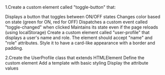 1.Create a custom element called "toggle-button" that:

Displays a button that toggles between ON/OFF states
Changes color based on state (green for ON, red for OFF)
Dispatches a custom event called "toggle-changed" when clicked
Maintains its state even if the page reloads (using localStorage)
Create a custom element called "user-profile" that displays a user's name and role. The element should accept "name" and "role" attributes. Style it to have a card-like appearance with a border and padding.

2.Create the UserProfile class that extends HTMLElement
Define the custom element
Add a template with basic styling
Display the attribute values
